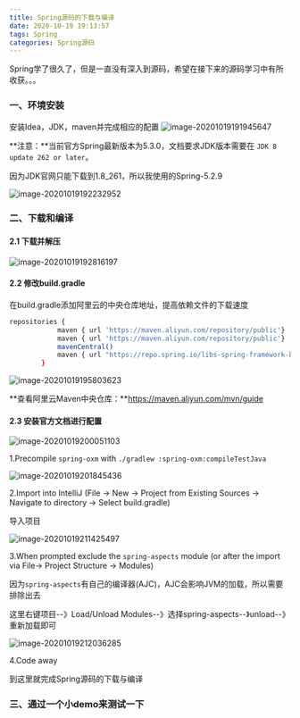 ```yaml
---
title: Spring源码的下载与编译
date: 2020-10-19 19:13:57
tags: Spring
categories: Spring源码
---
```

Spring学了很久了，但是一直没有深入到源码，希望在接下来的源码学习中有所收获。。。
<!--more-->

### 一、环境安装
安装Idea，JDK，maven并完成相应的配置
![image-20201019191945647](/images/2020101901.png)

**注意：**当前官方Spring最新版本为5.3.0，文档要求JDK版本需要在 `JDK 8 update 262 or later`。

因为JDK官网只能下载到1.8_261，所以我使用的Spring-5.2.9

![image-20201019192232952](/images/2020101902.png)



### 二、下载和编译

#### 2.1 下载并解压

![image-20201019192816197](/images/2020101903.png)

#### 2.2 修改build.gradle

在build.gradle添加阿里云的中央仓库地址，提高依赖文件的下载速度

```bash
repositories {
			maven { url 'https://maven.aliyun.com/repository/public'}
			maven { url 'https://maven.aliyun.com/repository/public'}
			mavenCentral()
			maven { url "https://repo.spring.io/libs-spring-framework-build" }
		}
```

![image-20201019195803623](/images/2020101904.png)

**查看阿里云Maven中央仓库：**https://maven.aliyun.com/mvn/guide



#### 2.3 安装官方文档进行配置

![image-20201019200051103](/images/2020101906.png)



1.Precompile `spring-oxm` with `./gradlew :spring-oxm:compileTestJava`

![image-20201019201845436](/images/2020101907.png)

2.Import into IntelliJ (File -> New -> Project from Existing Sources -> Navigate to directory -> Select build.gradle)

导入项目

![image-20201019211425497](/images/2020101908.png)

3.When prompted exclude the `spring-aspects` module (or after the import via File-> Project Structure -> Modules)

因为`spring-aspects`有自己的编译器(AJC)，AJC会影响JVM的加载，所以需要排除出去

这里右键项目--》Load/Unload Modules--》选择spring-aspects--》unload--》重新加载即可

![image-20201019212036285](/images/2020101909.png)

4.Code away

到这里就完成Spring源码的下载与编译

### 三、通过一个小demo来测试一下

